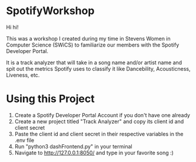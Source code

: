# SpotifyWorkshop

Hi hi! 

This was a workshop I created during my time in Stevens Women in Computer Science (SWiCS) to familiarize our members with the Spotify Developer Portal. 

It is a track analyzer that will take in a song name and/or artist name and spit out the metrics Spotify uses to classify it like Dancebility, Acousticness, Liveness, etc.

# Using this Project

1. Create a Spotify Developer Portal Account if you don't have one already
2. Create a new project titled "Track Analyzer" and copy its client id and client secret
3. Paste the client id and client secret in their respective variables in the .env file
4. Run "python3 dashFrontend.py" in your terminal
5. Navigate to http://127.0.0.1:8050/ and type in your favorite song :) 
